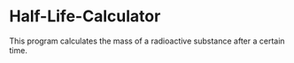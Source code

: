 # Half-Life-Calculator
This program calculates the mass of a radioactive substance after a certain time.
